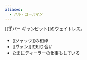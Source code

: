 ```yaml
---
aliases:
  - ハル・コールマン
---
```


[[🍸バー ギャンビット]]のウェイトレス。

- [[ジャック]]の相棒
- [[ヴァン]]の知り合い
- たまにディーラーの仕事もしている